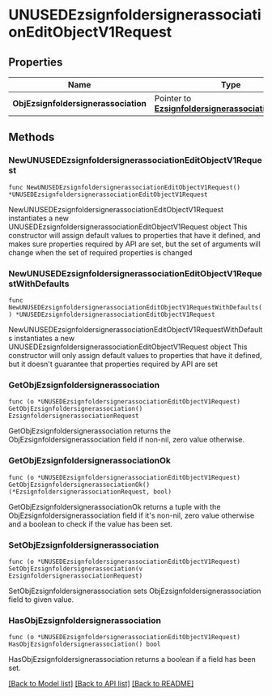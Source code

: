 # UNUSEDEzsignfoldersignerassociationEditObjectV1Request

## Properties

Name | Type | Description | Notes
------------ | ------------- | ------------- | -------------
**ObjEzsignfoldersignerassociation** | Pointer to [**EzsignfoldersignerassociationRequest**](EzsignfoldersignerassociationRequest.md) |  | [optional] 

## Methods

### NewUNUSEDEzsignfoldersignerassociationEditObjectV1Request

`func NewUNUSEDEzsignfoldersignerassociationEditObjectV1Request() *UNUSEDEzsignfoldersignerassociationEditObjectV1Request`

NewUNUSEDEzsignfoldersignerassociationEditObjectV1Request instantiates a new UNUSEDEzsignfoldersignerassociationEditObjectV1Request object
This constructor will assign default values to properties that have it defined,
and makes sure properties required by API are set, but the set of arguments
will change when the set of required properties is changed

### NewUNUSEDEzsignfoldersignerassociationEditObjectV1RequestWithDefaults

`func NewUNUSEDEzsignfoldersignerassociationEditObjectV1RequestWithDefaults() *UNUSEDEzsignfoldersignerassociationEditObjectV1Request`

NewUNUSEDEzsignfoldersignerassociationEditObjectV1RequestWithDefaults instantiates a new UNUSEDEzsignfoldersignerassociationEditObjectV1Request object
This constructor will only assign default values to properties that have it defined,
but it doesn't guarantee that properties required by API are set

### GetObjEzsignfoldersignerassociation

`func (o *UNUSEDEzsignfoldersignerassociationEditObjectV1Request) GetObjEzsignfoldersignerassociation() EzsignfoldersignerassociationRequest`

GetObjEzsignfoldersignerassociation returns the ObjEzsignfoldersignerassociation field if non-nil, zero value otherwise.

### GetObjEzsignfoldersignerassociationOk

`func (o *UNUSEDEzsignfoldersignerassociationEditObjectV1Request) GetObjEzsignfoldersignerassociationOk() (*EzsignfoldersignerassociationRequest, bool)`

GetObjEzsignfoldersignerassociationOk returns a tuple with the ObjEzsignfoldersignerassociation field if it's non-nil, zero value otherwise
and a boolean to check if the value has been set.

### SetObjEzsignfoldersignerassociation

`func (o *UNUSEDEzsignfoldersignerassociationEditObjectV1Request) SetObjEzsignfoldersignerassociation(v EzsignfoldersignerassociationRequest)`

SetObjEzsignfoldersignerassociation sets ObjEzsignfoldersignerassociation field to given value.

### HasObjEzsignfoldersignerassociation

`func (o *UNUSEDEzsignfoldersignerassociationEditObjectV1Request) HasObjEzsignfoldersignerassociation() bool`

HasObjEzsignfoldersignerassociation returns a boolean if a field has been set.


[[Back to Model list]](../README.md#documentation-for-models) [[Back to API list]](../README.md#documentation-for-api-endpoints) [[Back to README]](../README.md)


